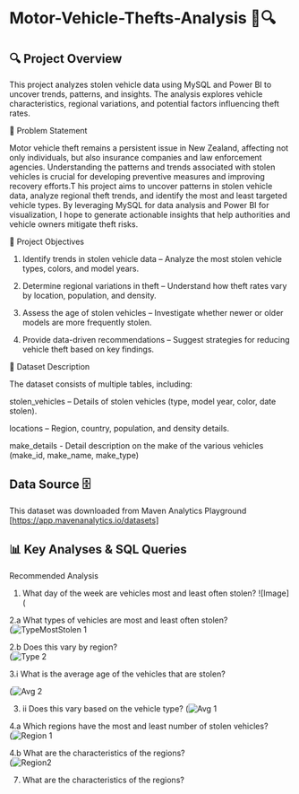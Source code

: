 # Motor-Vehicle-Thefts-Analysis 🚗🔍
## 🔍 Project Overview
This project analyzes stolen vehicle data using MySQL and Power BI to uncover trends, patterns, and insights. The analysis explores vehicle characteristics, regional variations, and potential factors influencing theft rates.

📌 Problem Statement

Motor vehicle theft remains a persistent issue in New Zealand, affecting not only individuals, but also insurance companies and law enforcement agencies. Understanding the patterns and trends associated with stolen vehicles is crucial for developing preventive measures and improving recovery efforts.T his project aims to uncover patterns in stolen vehicle data, analyze regional theft trends, and identify the most and least targeted vehicle types. By leveraging MySQL for data analysis and Power BI for visualization, I hope to generate actionable insights that help authorities and vehicle owners mitigate theft risks.  

🎯 Project Objectives
1.  Identify trends in stolen vehicle data – Analyze the most stolen vehicle types, colors, and model years.  

2.  Determine regional variations in theft – Understand how theft rates vary by location, population, and density.  

3.  Assess the age of stolen vehicles – Investigate whether newer or older models are more frequently stolen.  

4.  Provide data-driven recommendations – Suggest strategies for reducing vehicle theft based on key findings.

     
📂 Dataset Description  

The dataset consists of multiple tables, including:

stolen_vehicles – Details of stolen vehicles (type, model year, color, date stolen).  

locations – Region, country, population, and density details.  

make_details -  Detail description on the make of the various vehicles (make_id, make_name, make_type)   

## Data Source 🗄️  

This dataset was downloaded from Maven Analytics Playground [https://app.mavenanalytics.io/datasets] 

## 📊 Key Analyses & SQL Queries

Recommended Analysis  

1. What day of the week are vehicles most and least often stolen?
   ![Image](

2.a What types of vehicles are most and least often stolen?  
     (![TypeMostStolen 1](https://github.com/user-attachments/assets/a4aaf613-59cf-4ec2-a841-a1c2dde99d91)

2.b  Does this vary by region?     
    (![Type 2](https://github.com/user-attachments/assets/4f43d71a-6947-4dd9-9055-dd311beb84f1)


3.i What is the average age of the vehicles that are stolen? 
    
   (![Avg 2](https://github.com/user-attachments/assets/6bfa1235-16e9-4bd5-851f-75ae603a9829)

3. ii  Does this vary based on the vehicle type?
    (![Avg 1](https://github.com/user-attachments/assets/2f721c04-c5bb-4124-8b91-179637642523) 
   

4.a Which regions have the most and least number of stolen vehicles?  
(![Region 1](https://github.com/user-attachments/assets/b1b4273f-8cd7-4050-9a11-e86792287dd9)  

4.b  What are the characteristics of the regions?  
(![Region2](https://github.com/user-attachments/assets/e81ebfc0-9141-42e9-8b36-668e33a79c23)


   
7. What are the characteristics of the regions?
   
